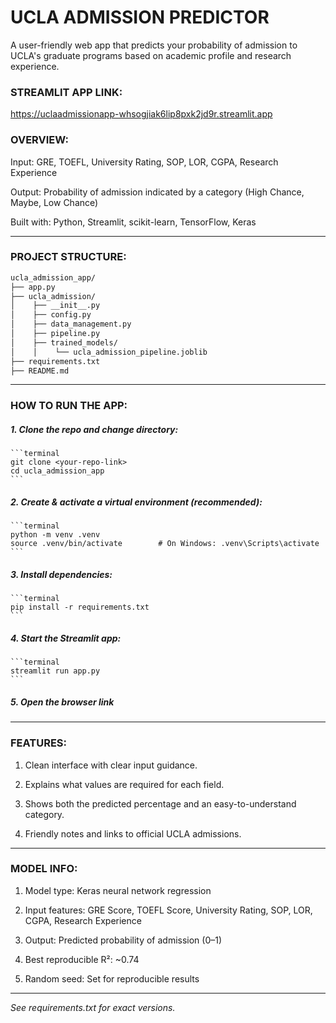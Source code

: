 # **UCLA ADMISSION PREDICTOR**
A user-friendly web app that predicts your probability of admission to UCLA's graduate programs based on academic profile and research experience.

### STREAMLIT APP LINK:
https://uclaadmissionapp-whsogjiak6lip8pxk2jd9r.streamlit.app

### OVERVIEW:

Input: GRE, TOEFL, University Rating, SOP, LOR, CGPA, Research Experience

Output: Probability of admission indicated by a category (High Chance, Maybe, Low Chance)

Built with: Python, Streamlit, scikit-learn, TensorFlow, Keras

----------------------------------------------------------------------------------------------------------------------------

### PROJECT STRUCTURE:
   ```markdown
ucla_admission_app/
├── app.py
├── ucla_admission/
│    ├── __init__.py
│    ├── config.py
│    ├── data_management.py
│    ├── pipeline.py
│    ├── trained_models/
│    │    └── ucla_admission_pipeline.joblib
├── requirements.txt
├── README.md
```
----------------------------------------------------------------------------------------------------------------------------

### HOW TO RUN THE APP:

##### 1. Clone the repo and change directory:
    ```terminal
    git clone <your-repo-link>
    cd ucla_admission_app
    ```

##### 2. Create & activate a virtual environment (recommended):
    ```terminal
    python -m venv .venv
    source .venv/bin/activate        # On Windows: .venv\Scripts\activate
    ```

##### 3. Install dependencies:
    ```terminal
    pip install -r requirements.txt
    ```

##### 4. Start the Streamlit app:
    ```terminal
    streamlit run app.py
    ```

##### 5. Open the browser link

----------------------------------------------------------------------------------------------------------------------------

### FEATURES:

1. Clean interface with clear input guidance.

2. Explains what values are required for each field.

3. Shows both the predicted percentage and an easy-to-understand category.

4. Friendly notes and links to official UCLA admissions.

----------------------------------------------------------------------------------------------------------------------------

### MODEL INFO:

1. Model type: Keras neural network regression

2. Input features: GRE Score, TOEFL Score, University Rating, SOP, LOR, CGPA, Research Experience

3. Output: Predicted probability of admission (0–1)

4. Best reproducible R²: ~0.74

5. Random seed: Set for reproducible results

----------------------------------------------------------------------------------------------------------------------------

*See requirements.txt for exact versions.*


